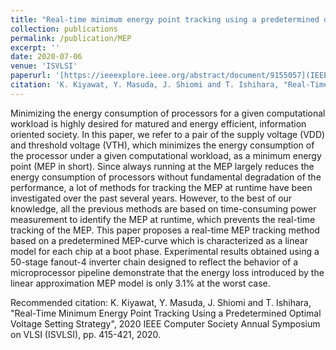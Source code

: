 ```yaml
---
title: "Real-time minimum energy point tracking using a predetermined optimal voltage setting strategy"
collection: publications
permalink: /publication/MEP
excerpt: ''
date: 2020-07-06
venue: 'ISVLSI'
paperurl: '[https://ieeexplore.ieee.org/abstract/document/9155057](IEEE)'
citation: 'K. Kiyawat, Y. Masuda, J. Shiomi and T. Ishihara, "Real-Time Minimum Energy Point Tracking Using a Predetermined Optimal Voltage Setting Strategy", 2020 IEEE Computer Society Annual Symposium on VLSI (ISVLSI), pp. 415-421, 2020.'
---
```

Minimizing the energy consumption of processors for a given computational workload is highly desired for matured and energy efficient, information oriented society. In this paper, we refer to a pair of the supply voltage (VDD) and threshold voltage (VTH), which minimizes the energy consumption of the processor under a given computational workload, as a minimum energy point (MEP in short). Since always running at the MEP largely reduces the energy consumption of processors without fundamental degradation of the performance, a lot of methods for tracking the MEP at runtime have been investigated over the past several years. However, to the best of our knowledge, all the previous methods are based on time-consuming power measurement to identify the MEP at runtime, which prevents the real-time tracking of the MEP. This paper proposes a real-time MEP tracking method based on a predetermined MEP-curve which is characterized as a linear model for each chip at a boot phase. Experimental results obtained using a 50-stage fanout-4 inverter chain designed to reflect the behavior of a microprocessor pipeline demonstrate that the energy loss introduced by the linear approximation MEP model is only 3.1% at the worst case.

<!--- [Download paper here](http://academicpages.github.io/files/Real-Time_Minimum_Energy_Point_Tracking_Using_a_Predetermined_Optimal_Voltage_Setting_Strategy.pdf)-->

Recommended citation: K. Kiyawat, Y. Masuda, J. Shiomi and T. Ishihara, "Real-Time Minimum Energy Point Tracking Using a Predetermined Optimal Voltage Setting Strategy", 2020 IEEE Computer Society Annual Symposium on VLSI (ISVLSI), pp. 415-421, 2020.
